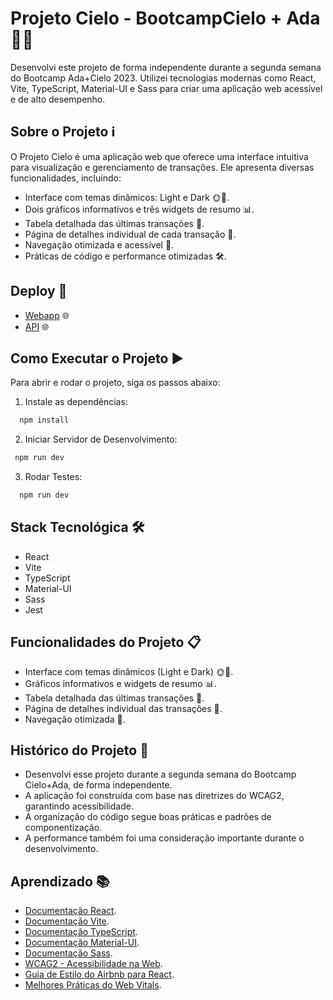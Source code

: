 # Projeto Cielo - BootcampCielo + Ada 👩‍💻

Desenvolvi este projeto de forma independente durante a segunda semana do Bootcamp Ada+Cielo 2023. Utilizei tecnologias modernas como React, Vite, TypeScript, Material-UI e Sass para criar uma aplicação web acessível e de alto desempenho.

## Sobre o Projeto ℹ️

O Projeto Cielo é uma aplicação web que oferece uma interface intuitiva para visualização e gerenciamento de transações. Ele apresenta diversas funcionalidades, incluindo:

- Interface com temas dinâmicos: Light e Dark 🌞🌚.
- Dois gráficos informativos e três widgets de resumo 📊.
- Tabela detalhada das últimas transações 📜.
- Página de detalhes individual de cada transação 📝.
- Navegação otimizada e acessível 🚀.
- Práticas de código e performance otimizadas 🛠️.

## Deploy 🚀

- [Webapp](https://transactions-cielo-desafio-6s7ie3scw-thalitaleandras-projects.vercel.app/) 🌐
- [API](https://back-cielo-again-nrhau7z2v-thalitaleandras-projects.vercel.app/transactions) 🌐

## Como Executar o Projeto ▶️

Para abrir e rodar o projeto, siga os passos abaixo:

1. Instale as dependências:
  ```bash
    npm install
  ```
2. Iniciar Servidor de Desenvolvimento:
  ```bash
   npm run dev
  ```

3. Rodar Testes:
  ```bash
    npm run dev
  ```

## Stack Tecnológica 🛠️

- React
- Vite
- TypeScript
- Material-UI
- Sass
- Jest

## Funcionalidades do Projeto 📋

- Interface com temas dinâmicos (Light e Dark) 🌞🌚.
- Gráficos informativos e widgets de resumo 📊.
- Tabela detalhada das últimas transações 📜.
- Página de detalhes individual das transações 📝.
- Navegação otimizada 🚀.

## Histórico do Projeto 📆

- Desenvolvi esse projeto durante a segunda semana do Bootcamp Cielo+Ada, de forma independente.
- A aplicação foi construída com base nas diretrizes do WCAG2, garantindo acessibilidade.
- A organização do código segue boas práticas e padrões de componentização.
- A performance também foi uma consideração importante durante o desenvolvimento.

## Aprendizado 📚

- [Documentação React](https://reactjs.org/docs/getting-started.html).
- [Documentação Vite](https://vitejs.dev/guide/).
- [Documentação TypeScript](https://www.typescriptlang.org/docs/).
- [Documentação Material-UI](https://mui.com/).
- [Documentação Sass](https://sass-lang.com/documentation).
- [WCAG2 - Acessibilidade na Web](https://www.w3.org/WAI/WCAG2QuickRef/).
- [Guia de Estilo do Airbnb para React](https://airbnb.io/javascript/react/).
- [Melhores Práticas do Web Vitals](https://web.dev/vitals/).
